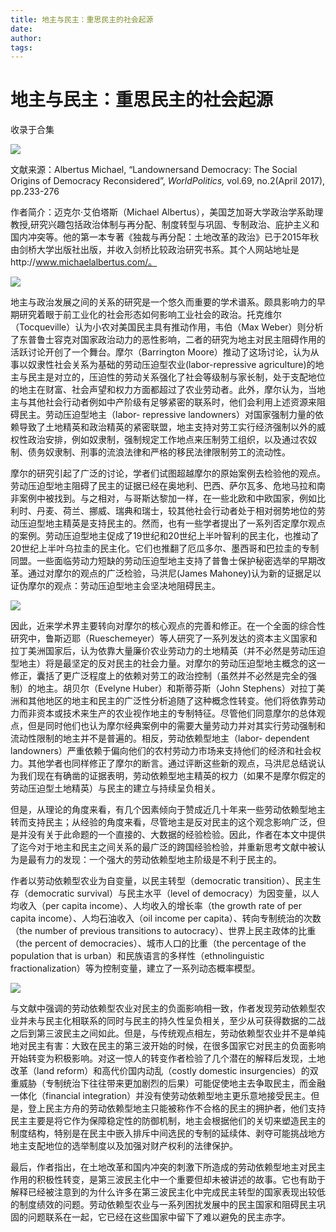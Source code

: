 ```yaml
---
title: 地主与民主：重思民主的社会起源
date: 
author: 
tags: 
---
```

# 地主与民主：重思民主的社会起源


收录于合集

<img src='/images/673/2.gif' width='auto' />

文献来源：Albertus Michael, “Landownersand Democracy: The Social Origins of
Democracy Reconsidered”, _WorldPolitics,_ vol.69, no.2(April 2017), pp.233-276

作者简介：迈克尔·艾伯塔斯（Michael
Albertus），美国芝加哥大学政治学系助理教授,研究兴趣包括政治体制与再分配、制度转型与巩固、专制政治、庇护主义和国内冲突等。他的第一本专著《独裁与再分配：土地改革的政治》已于2015年秋由剑桥大学出版社出版，并收入剑桥比较政治研究书系。其个人网站地址是http://www.michaelalbertus.com/。

<img src='/images/673/3.gif' width='auto' />

地主与政治发展之间的关系的研究是一个悠久而重要的学术谱系。颇具影响力的早期研究着眼于前工业化的社会形态如何影响工业社会的政治。托克维尔（Tocqueville）认为小农对美国民主具有推动作用，韦伯（Max
Weber）则分析了东普鲁士容克对国家政治动力的恶性影响，二者的研究为地主对民主阻碍作用的活跃讨论开创了一个舞台。摩尔（Barrington
Moore）推动了这场讨论，认为从事以奴隶性社会关系为基础的劳动压迫型农业(labor-repressive
agriculture)的地主与民主是对立的，压迫性的劳动关系强化了社会等级制与家长制，处于支配地位的地主在财富、社会声望和权力方面都超过了农业劳动者。此外，摩尔认为，当地主与其他社会行动者例如中产阶级有足够紧密的联系时，他们会利用上述资源来阻碍民主。劳动压迫型地主（labor-
repressive
landowners）对国家强制力量的依赖导致了土地精英和政治精英的紧密联盟，地主支持对劳工实行经济强制以外的威权性政治安排，例如奴隶制，强制规定工作地点来压制劳工组织，以及通过农奴制、债务奴隶制、刑事的流浪法律和严格的移民法律限制劳工的流动性。

摩尔的研究引起了广泛的讨论，学者们试图超越摩尔的原始案例去检验他的观点。劳动压迫型地主阻碍了民主的证据已经在奥地利、巴西、萨尔瓦多、危地马拉和南非案例中被找到。与之相对，与哥斯达黎加一样，在一些北欧和中欧国家，例如比利时、丹麦、荷兰、挪威、瑞典和瑞士，较其他社会行动者处于相对弱势地位的劳动压迫型地主精英是支持民主的。然而，也有一些学者提出了一系列否定摩尔观点的案例。劳动压迫型地主促成了19世纪和20世纪上半叶智利的民主化，也推动了20世纪上半叶乌拉圭的民主化。它们也推翻了厄瓜多尔、墨西哥和巴拉圭的专制同盟。一些面临劳动力短缺的劳动压迫型地主支持了普鲁士保护秘密选举的早期改革。通过对摩尔的观点的广泛检验，马洪尼(James
Mahoney)认为新的证据足以证伪摩尔的观点：劳动压迫型地主会坚决地阻碍民主。  

![](/images/673/4.jpeg)

因此，近来学术界主要转向对摩尔的核心观点的完善和修正。在一个全面的综合性研究中，鲁斯迈耶（Rueschemeyer）等人研究了一系列发达的资本主义国家和拉丁美洲国家后，认为依靠大量廉价农业劳动力的土地精英（并不必然是劳动压迫型地主）将是最坚定的反对民主的社会力量。对摩尔的劳动压迫型地主概念的这一修正，囊括了更广泛程度上的依赖对劳工的政治控制（虽然并不必然是完全的强制）的地主。胡贝尔（Evelyne
Huber）和斯蒂芬斯（John
Stephens）对拉丁美洲和其他地区的地主和民主的广泛性分析追随了这种概念性转变。他们将依靠劳动力而非资本或技术来生产的农业视作地主的专制特征。尽管他们同意摩尔的总体观点，但是同时他们也认为摩尔经典案例中的需要大量劳动力并对其实行劳动强制和流动性限制的地主并不是普遍的。相反，劳动依赖型地主（labor-
dependent
landowners）严重依赖于偏向他们的农村劳动力市场来支持他们的经济和社会权力。其他学者也同样修正了摩尔的断言。通过评断这些新的观点，马洪尼总结说认为我们现在有确凿的证据表明，劳动依赖型地主精英的权力（如果不是摩尔假定的劳动压迫型土地精英）与民主的建立与持续呈负相关。

但是，从理论的角度来看，有几个因素倾向于赞成近几十年来一些劳动依赖型地主转而支持民主；从经验的角度来看，尽管地主是反对民主的这个观念影响广泛，但是并没有关于此命题的一个直接的、大数据的经验检验。因此，作者在本文中提供了迄今对于地主和民主之间关系的最广泛的跨国经验检验，并重新思考文献中被认为是最有力的发现：一个强大的劳动依赖型地主阶级是不利于民主的。

作者以劳动依赖型农业为自变量，以民主转型（democratic transition）、民主生存（democratic
survival）与民主水平（level of democracy）为因变量，以人均收入（per capita income）、人均收入的增长率（the
growth rate of per capita income）、人均石油收入（oil income per capita）、转向专制统治的次数（the
number of previous transitions to autocracy）、世界上民主政体的比重（the percent of
democracies）、城市人口的比重（the percentage of the population that is
urban）和民族语言的多样性（ethnolinguistic fractionalization）等为控制变量，建立了一系列动态概率模型。

![](/images/673/5.jpeg)

与文献中强调的劳动依赖型农业对民主的负面影响相一致，作者发现劳动依赖型农业并未与民主化相联系的同时与民主的持久性呈负相关，至少从可获得数据的二战之后到第三波民主之间如此。但是，与传统观点相左，劳动依赖型农业并不是单纯地对民主有害：大致在民主的第三波开始的时候，在很多国家它对民主的负面影响开始转变为积极影响。对这一惊人的转变作者检验了几个潜在的解释后发现，土地改革（land
reform）和高代价国内动乱（costly domestic
insurgencies）的双重威胁（专制统治下往往带来更加剧烈的后果）可能促使地主去争取民主，而金融一体化（financial
integration）并没有使劳动依赖型地主更乐意地接受民主。但是，登上民主方舟的劳动依赖型地主只能被称作不合格的民主的拥护者，他们支持民主主要是将它作为保障稳定性的防御机制，地主会根据他们的关切来塑造民主的制度结构，特别是在民主中嵌入排斥中间选民的专制的延续体、剥夺可能挑战地方地主支配地位的选举制度以及加强对财产权利的法律保护。

最后，作者指出，在土地改革和国内冲突的刺激下所造成的劳动依赖型地主对民主作用的积极性转变，是第三波民主化中一个重要但却未被讲述的故事。它也有助于解释已经被注意到的为什么许多在第三波民主化中完成民主转型的国家表现出较低的制度绩效的问题。劳动依赖型农业与一系列困扰发展中的民主国家和阻碍民主巩固的问题联系在一起，它已经在这些国家中留下了难以避免的民主赤字。

  

